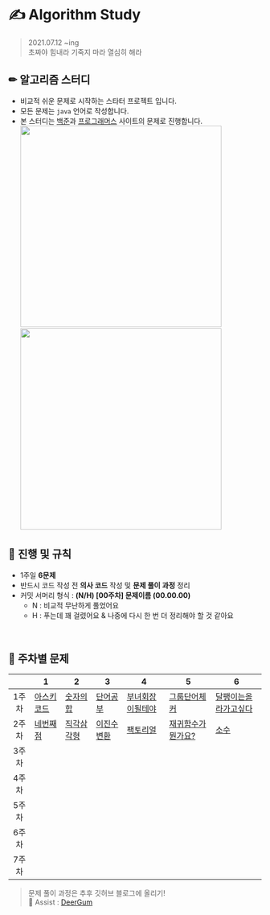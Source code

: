 # ✍ Algorithm Study
> 2021.07.12 ~ing   
> 초짜야 힘내라 기죽지 마라 열심히 해라

## ✏ 알고리즘 스터디
- 비교적 쉬운 문제로 시작하는 스타터 프로젝트 입니다.
- 모든 문제는 `java` 언어로 작성합니다.
- 본 스터디는 [백준](https://www.acmicpc.net/)과 [프로그래머스](https://programmers.co.kr/) 사이트의 문제로 진행합니다.   
[<img src="https://d2gd6pc034wcta.cloudfront.net/images/logo@2x.png" width="400">](https://www.acmicpc.net/)<br>
[<img src="https://programmers.co.kr/assets/bi-programmers-light-0d164d49b51a123bab5cca11106145d6fac5a5ac04b8646780369c2a5bc0dd79.png" width="400">](https://programmers.co.kr/)

## 📌 진행 및 규칙
- 1주일 <span style="color:">**6문제**</span>
- 반드시 코드 작성 전 **의사 코드** 작성 및 **문제 풀이 과정** 정리
- 커밋 서머리 형식 : **(N/H) [00주차] 문제이름 (00.00.00)**
	- N : 비교적 무난하게 풀었어요
	- H : 푸는데 꽤 걸렸어요 & 나중에 다시 한 번 더 정리해야 할 것 같아요
<br>

## 🌙 주차별 문제
| | 1 | 2 | 3 | 4 | 5 | 6 |
|:----:|----------|----------|----------|----------|----------|----------|
| 1주차 |[아스키코드](https://www.acmicpc.net/problem/11654)|[숫자의합](https://www.acmicpc.net/problem/11720)|[단어공부](https://www.acmicpc.net/problem/1157)|[부녀회장이될테야](https://www.acmicpc.net/problem/2775)|[그룹단어체커](https://www.acmicpc.net/problem/1316)|[달팽이는올라가고싶다](https://www.acmicpc.net/problem/2869)|
| 2주차 |[네번째점](https://www.acmicpc.net/problem/3009)|[직각삼각형](https://www.acmicpc.net/problem/4153)|[이진수변환](https://www.acmicpc.net/problem/10829)|[팩토리얼](https://www.acmicpc.net/problem/10872)|[재귀함수가뭔가요?](https://www.acmicpc.net/problem/17478)|[소수](https://www.acmicpc.net/problem/2581)|
| 3주차 |[]()|[]()|[]()|[]()|[]()|[]()|
| 4주차 |[]()|[]()|[]()|[]()|[]()|[]()|
| 5주차 |[]()|[]()|[]()|[]()|[]()|[]()|
| 6주차 |[]()|[]()|[]()|[]()|[]()|[]()|
| 7주차 |[]()|[]()|[]()|[]()|[]()|[]()|


> 문제 풀이 과정은 추후 깃허브 블로그에 올리기!   
> 💛 Assist : [DeerGum](https://github.com/DeerGum)
